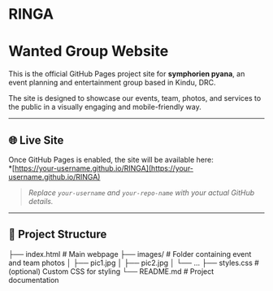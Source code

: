 # RINGA
# Wanted Group Website

This is the official GitHub Pages project site for **symphorien pyana**, an event planning and entertainment group based in Kindu, DRC.

The site is designed to showcase our events, team, photos, and services to the public in a visually engaging and mobile-friendly way.

---

## 🌐 Live Site

Once GitHub Pages is enabled, the site will be available here:  
*[https://your-username.github.io/RINGA](https://your-username.github.io/RINGA)  
> _Replace `your-username` and `your-repo-name` with your actual GitHub details._

---

## 📁 Project Structure

├── index.html # Main webpage
├── images/ # Folder containing event and team photos
│ ├── pic1.jpg
│ ├── pic2.jpg
│ └── ...
├── styles.css # (optional) Custom CSS for styling
└── README.md # Project documentation
